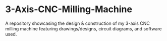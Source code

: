 # 3-Axis-CNC-Milling-Machine
A repository showcasing the design &amp; construction of my 3-axis CNC milling machine featuring drawings/designs, circuit diagrams, and software used.

